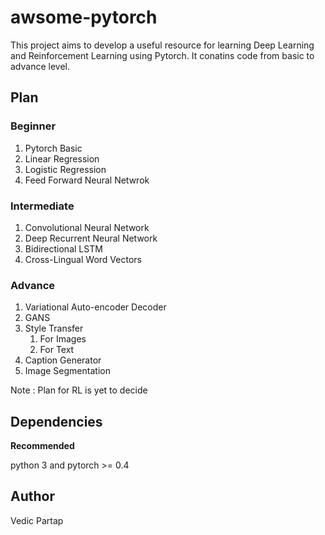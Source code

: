 # awsome-pytorch
This project aims to develop a useful resource for learning Deep Learning and Reinforcement Learning using Pytorch. It conatins code from basic to advance level. 

## Plan ##

### Beginner ###
1. Pytorch Basic
2. Linear Regression
3. Logistic Regression
4. Feed Forward Neural Netwrok 

### Intermediate ###
1. Convolutional Neural Network
2. Deep Recurrent Neural Network 
3. Bidirectional LSTM
4. Cross-Lingual Word Vectors

### Advance ###
1. Variational Auto-encoder Decoder 
2. GANS
3. Style Transfer 
     1.  For Images 
     2.  For Text
4. Caption Generator
5. Image Segmentation

Note : Plan for RL is  yet to decide 

## Dependencies ##

**Recommended**

python 3 and pytorch >= 0.4 



## Author ##

Vedic Partap
